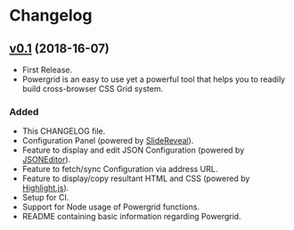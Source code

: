 # Changelog

## [v0.1](https://github.com/zs/powergrid/compare/a4564a21ce48789309b1df4d7f3246f51b15e1fe...d81d37bf2e83b374b8f3a275340d84ff21728e07) (2018-16-07)
- First Release. 
- Powergrid is an easy to use yet a powerful tool that helps you to readily build cross-browser CSS Grid system.

### Added
- This CHANGELOG file.
- Configuration Panel (powered by [SlideReveal](https://github.com/nnattawat/slideReveal)).
- Feature to display and edit JSON Configuration (powered by [JSONEditor](https://github.com/josdejong/jsoneditor)).
- Feature to fetch/sync Configuration via address URL.
- Feature to display/copy resultant HTML and CSS (powered by [Highlight.js](https://github.com/isagalaev/highlight.js)).
- Setup for CI.
- Support for Node usage of Powergrid functions.
- README containing basic information regarding Powergrid.